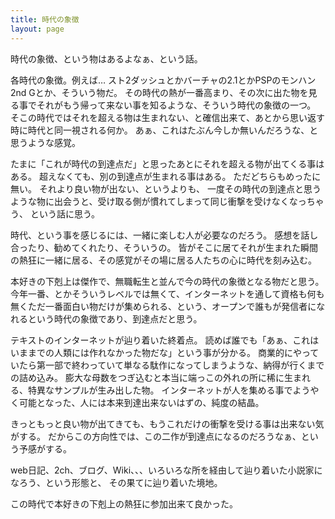 ```yaml
---
title: 時代の象徴
layout: page
---
```


時代の象徴、という物はあるよなぁ、という話。

各時代の象徴。例えば…
スト2ダッシュとかバーチャの2.1とかPSPのモンハン2nd Gとか、そういう物だ。
その時代の熱が一番高まり、その次に出た物を見る事でそれがもう帰って来ない事を知るような、そういう時代の象徴の一つ。
そこの時代ではそれを超える物は生まれない、と確信出来て、あとから思い返す時に時代と同一視される何か。
あぁ、これはたぶん今しか無いんだろうな、と思うような感覚。

たまに「これが時代の到達点だ」と思ったあとにそれを超える物が出てくる事はある。
超えなくても、別の到達点が生まれる事はある。
ただどちらもめったに無い。
それより良い物が出ない、というよりも、
一度その時代の到達点と思うような物に出会うと、受け取る側が慣れてしまって同じ衝撃を受けなくなっちゃう、
という話に思う。

時代、という事を感じるには、一緒に楽しむ人が必要なのだろう。
感想を話し合ったり、勧めてくれたり、そういうの。
皆がそこに居てそれが生まれた瞬間の熱狂に一緒に居る、その感覚がその場に居る人たちの心に時代を刻み込む。

本好きの下剋上は傑作で、無職転生と並んで今の時代の象徴となる物だと思う。
今年一番、とかそういうレベルでは無くて、インターネットを通して資格も何も無くただ一番面白い物だけが集められる、という、オープンで誰もが発信者になれるという時代の象徴であり、到達点だと思う。

テキストのインターネットが辿り着いた終着点。
読めば誰でも「あぁ、これはいままでの人類には作れなかった物だな」という事が分かる。
商業的にやっていたら第一部で終わっていて単なる駄作になってしまうような、納得が行くまでの詰め込み。
膨大な母数をつぎ込むと本当に端っこの外れの所に稀に生まれる、特異なサンプルが生み出した物。
インターネットが人を集める事でようやく可能となった、人には本来到達出来ないはずの、純度の結晶。

きっともっと良い物が出てきても、もうこれだけの衝撃を受ける事は出来ない気がする。
だからこの方向性では、この二作が到達点になるのだろうなぁ、という予感がする。

web日記、2ch、ブログ、Wiki、、、いろいろな所を経由して辿り着いた小説家になろう、という形態と、
その果てに辿り着いた境地。

この時代で本好きの下剋上の熱狂に参加出来て良かった。